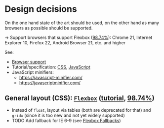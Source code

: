 # Design decisions

On the one hand state of the art should be used, on the other hand as many browsers as possible should be supported.

→ Support browsers that support Flexbox ([98.74%](https://caniuse.com/#feat=flexbox)):
Chrome 21, Internet Explorer 10, Firefox 22, Android Browser 21, etc. and higher

See:
* [Browser support](https://caniuse.com/)
* Tutorial/specification: [CSS](https://www.w3schools.com/csS/default.asp), [JavaScript](https://www.w3schools.com/js/default.asp)
* JavaScript minifiers:
  * https://javascript-minifier.com/
  * https://javascriptminifier.com/

## General layout (CSS): [`Flexbox`](https://www.w3schools.com/csS/css3_flexbox.asp) ([tutorial](https://css-tricks.com/snippets/css/a-guide-to-flexbox/), [98.74%](https://caniuse.com/#feat=flexbox))

* Instead of `float`, layout via tables (both are deprecated for that) and `gridx` (since it is too new and not yet widely supported)
* TODO Add fallback for IE 6-9 (see [Flexbox Fallbacks](http://maddesigns.de/flexbox-fallbacks-2670.html))
